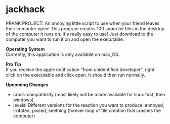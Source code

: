 # jackhack
PRANK PROJECT: An annoying little script to use when your friend leaves their computer open! This program creates 100 _spam.txt_ files in the desktop of the computer it runs on. It's really easy to use! Just download to the computer you want to run it on and open the executable. 

**Operating System** <br>
Currently, this application is only available on mac_OS. 

**Pro Tip** <br>
If you receive the apple notification "from unidentified developer", right click on the executable and click open. It should then run normally.

**Upcoming Changes**
- cross-compatibility (most likely will be made available for linux first, then windows).
- levels! Different versions for the reaction you want to produce! annoyed, irritated, pissed, seething (forever loop of file creation that crashes the computer)
